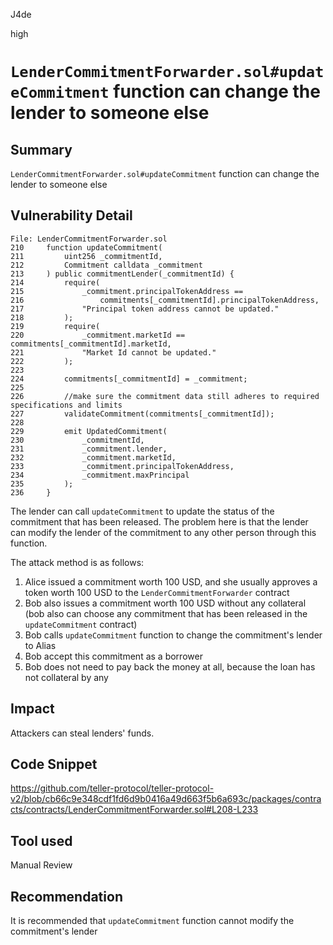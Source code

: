 J4de

high

# `LenderCommitmentForwarder.sol#updateCommitment` function can change the lender to someone else

## Summary

`LenderCommitmentForwarder.sol#updateCommitment` function can change the lender to someone else

## Vulnerability Detail

```solidity
File: LenderCommitmentForwarder.sol
210     function updateCommitment(
211         uint256 _commitmentId,
212         Commitment calldata _commitment
213     ) public commitmentLender(_commitmentId) {
214         require(
215             _commitment.principalTokenAddress ==
216                 commitments[_commitmentId].principalTokenAddress,
217             "Principal token address cannot be updated."
218         );
219         require(
220             _commitment.marketId == commitments[_commitmentId].marketId,
221             "Market Id cannot be updated."
222         );
223
224         commitments[_commitmentId] = _commitment;
225
226         //make sure the commitment data still adheres to required specifications and limits
227         validateCommitment(commitments[_commitmentId]);
228
229         emit UpdatedCommitment(
230             _commitmentId,
231             _commitment.lender,
232             _commitment.marketId,
233             _commitment.principalTokenAddress,
234             _commitment.maxPrincipal
235         );
236     }
```

The lender can call `updateCommitment` to update the status of the commitment that has been released. The problem here is that the lender can modify the lender of the commitment to any other person through this function.

The attack method is as follows:

1. Alice issued a commitment worth 100 USD, and she usually approves a token worth 100 USD to the `LenderCommitmentForwarder` contract
2. Bob also issues a commitment worth 100 USD without any collateral (bob also can choose any commitment that has been released in the `updateCommitment` contract)
3. Bob calls `updateCommitment` function to change the commitment's lender to Alias
4. Bob accept this commitment as a borrower
5. Bob does not need to pay back the money at all, because the loan has not collateral by any

## Impact

Attackers can steal lenders' funds.

## Code Snippet

https://github.com/teller-protocol/teller-protocol-v2/blob/cb66c9e348cdf1fd6d9b0416a49d663f5b6a693c/packages/contracts/contracts/LenderCommitmentForwarder.sol#L208-L233

## Tool used

Manual Review

## Recommendation

It is recommended that `updateCommitment` function cannot modify the commitment's lender
